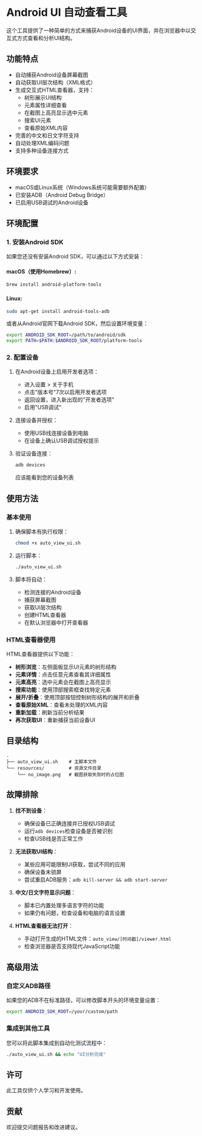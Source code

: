# Android UI 自动查看工具

这个工具提供了一种简单的方式来捕获Android设备的UI界面，并在浏览器中以交互式方式查看和分析UI结构。

## 功能特点

- 自动捕获Android设备屏幕截图
- 自动获取UI层次结构（XML格式）
- 生成交互式HTML查看器，支持：
  - 树形展示UI结构
  - 元素属性详细查看
  - 在截图上高亮显示选中元素
  - 搜索UI元素
  - 查看原始XML内容
- 完善的中文和日文字符支持
- 自动处理XML编码问题
- 支持多种设备连接方式

## 环境要求

- macOS或Linux系统（Windows系统可能需要额外配置）
- 已安装ADB（Android Debug Bridge）
- 已启用USB调试的Android设备

## 环境配置

### 1. 安装Android SDK

如果您还没有安装Android SDK，可以通过以下方式安装：

#### macOS（使用Homebrew）:

```bash
brew install android-platform-tools
```

#### Linux:

```bash
sudo apt-get install android-tools-adb
```

或者从Android官网下载Android SDK，然后设置环境变量：

```bash
export ANDROID_SDK_ROOT=/path/to/android/sdk
export PATH=$PATH:$ANDROID_SDK_ROOT/platform-tools
```

### 2. 配置设备

1. 在Android设备上启用开发者选项：
   - 进入设置 > 关于手机
   - 点击"版本号"7次以启用开发者选项
   - 返回设置，进入新出现的"开发者选项"
   - 启用"USB调试"

2. 连接设备并授权：
   - 使用USB线连接设备到电脑
   - 在设备上确认USB调试授权提示

3. 验证设备连接：
   ```bash
   adb devices
   ```
   应该能看到您的设备列表

## 使用方法

### 基本使用

1. 确保脚本有执行权限：
   ```bash
   chmod +x auto_view_ui.sh
   ```

2. 运行脚本：
   ```bash
   ./auto_view_ui.sh
   ```

3. 脚本将自动：
   - 检测连接的Android设备
   - 捕获屏幕截图
   - 获取UI层次结构
   - 创建HTML查看器
   - 在默认浏览器中打开查看器

### HTML查看器使用

HTML查看器提供以下功能：

- **树形浏览**：左侧面板显示UI元素的树形结构
- **元素详情**：点击任意元素查看其详细属性
- **元素高亮**：选中元素会在截图上高亮显示
- **搜索功能**：使用顶部搜索框查找特定元素
- **展开/折叠**：使用顶部按钮控制树形结构的展开和折叠
- **查看原始XML**：查看未处理的XML内容
- **重新加载**：刷新当前分析结果
- **再次获取UI**：重新捕获当前设备UI

## 目录结构

```
.
├── auto_view_ui.sh    # 主脚本文件
└── resources/         # 资源文件目录
    └── no_image.png   # 截图获取失败时的占位图
```

## 故障排除

1. **找不到设备**：
   - 确保设备已正确连接并已授权USB调试
   - 运行`adb devices`检查设备是否被识别
   - 检查USB线是否正常工作

2. **无法获取UI结构**：
   - 某些应用可能限制UI获取，尝试不同的应用
   - 确保设备未锁屏
   - 尝试重启ADB服务：`adb kill-server && adb start-server`

3. **中文/日文字符显示问题**：
   - 脚本已内置处理多语言字符的功能
   - 如果仍有问题，检查设备和电脑的语言设置

4. **HTML查看器无法打开**：
   - 手动打开生成的HTML文件：`auto_view/[时间戳]/viewer.html`
   - 检查浏览器是否支持现代JavaScript功能

## 高级用法

### 自定义ADB路径

如果您的ADB不在标准路径，可以修改脚本开头的环境变量设置：

```bash
export ANDROID_SDK_ROOT=/your/custom/path
```

### 集成到其他工具

您可以将此脚本集成到自动化测试流程中：

```bash
./auto_view_ui.sh && echo "UI分析完成"
```

## 许可

此工具仅供个人学习和开发使用。

## 贡献

欢迎提交问题报告和改进建议。 
